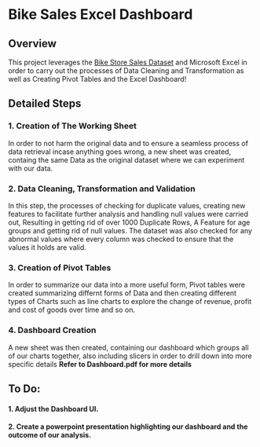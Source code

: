 <h1>Bike Sales Excel Dashboard</h1>

<h2>Overview</h2>
<p>This project leverages the <a href="https://www.kaggle.com/code/sadiqshah/bike-store-sales-in-europe/data">Bike Store Sales Dataset</a> and Microsoft Excel in order to 
carry out the processes of Data Cleaning and Transformation as well as Creating Pivot Tables and the Excel Dashboard!</p>

<h2>Detailed Steps</h2>
<h3>1. Creation of The Working Sheet</h3>
<p>In order to not harm the original data and to ensure a seamless process of data retrieval incase anything goes wrong, a new sheet was created, containg the same 
Data as the original dataset where we can experiment with our data.</p>
<h3>2. Data Cleaning, Transformation and Validation</h3>
<p>In this step, the processes of checking for duplicate values, creating new features to facilitate further analysis and handling null values were carried out,
Resulting in getting rid of over 1000 Duplicate Rows, A Feature for age groups and getting rid of null values.
The dataset was also checked for any abnormal values where every column was checked to ensure that the values it holds are valid.</p>
<h3>3. Creation of Pivot Tables</h3>
<p>In order to summarize our data into a more useful form, Pivot tables were created summarizing differnt forms of Data and then creating different types of Charts 
such as line charts to explore the change of revenue, profit and cost of goods over time and so on.</p>
<h3>4. Dashboard Creation</h3>
<p>A new sheet was then created, containing our dashboard which groups all of our charts together, also including slicers in order to drill down into more specific details 
<strong>Refer to Dashboard.pdf for more details</strong></p>

<h2>To Do:</h2>
<h4>1. Adjust the Dashboard UI.</h4>
<h4>2. Create a powerpoint presentation highlighting our dashboard and the outcome of our analysis.</h4>
